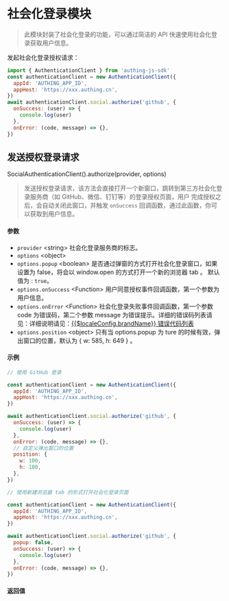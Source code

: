 # 社会化登录模块

<LastUpdated/>

> 此模块封装了社会化登录的功能，可以通过简洁的 API 快速使用社会化登录获取用户信息。

发起社会化登录授权请求：

```javascript
import { AuthenticationClient } from 'authing-js-sdk'
const authenticationClient = new AuthenticationClient({
  appId: 'AUTHING_APP_ID',
  appHost: 'https://xxx.authing.cn',
})
await authenticationClient.social.authorize('github', {
  onSuccess: (user) => {
    console.log(user)
  },
  onError: (code, message) => {},
})
```

## 发送授权登录请求

SocialAuthenticationClient().authorize(provider, options)

> 发送授权登录请求，该方法会直接打开一个新窗口，跳转到第三方社会化登录服务商（如 GitHub、微信、钉钉等）的登录授权页面，用户
> 完成授权之后，会自动关闭此窗口，并触发 `onSuccess` 回调函数，通过此函数，你可以获取到用户信息。

#### 参数

- `provider` \<string\> 社会化登录服务商的标志。
- `options` \<object\>
- `options.popup` \<boolean\> 是否通过弹窗的方式打开社会化登录窗口，如果设置为 false，将会以 window.open 的方式打开一个新的浏览器 tab 。 默认值为 : `true`。
- `options.onSuccess` \<Function\> 用户同意授权事件回调函数，第一个参数为用户信息。
- `options.onError` \<Function\> 社会化登录失败事件回调函数，第一个参数 code 为错误码，第二个参数 message 为错误提示。详细的错误码列表请见：详细说明请见：[{{$localeConfig.brandName}} 错误代码列表](/reference/error-code.md)
- `options.position` \<object\> 只有当 options.popup 为 ture 的时候有效，弹出窗口的位置，默认为 { w: 585, h: 649 } 。

#### 示例

```javascript
// 使用 GitHub 登录

const authenticationClient = new AuthenticationClient({
  appId: 'AUTHING_APP_ID',
  appHost: 'https://xxx.authing.cn',
})

await authenticationClient.social.authorize('github', {
  onSuccess: (user) => {
    console.log(user)
  },
  onError: (code, message) => {},
  // 自定义弹出窗口的位置
  position: {
    w: 100,
    h: 100,
  },
})
```

```javascript
// 使用新建浏览器 tab 的形式打开社会化登录页面

const authenticationClient = new AuthenticationClient({
  appId: 'AUTHING_APP_ID',
  appHost: 'https://xxx.authing.cn',
})

await authenticationClient.social.authorize('github', {
  popup: false,
  onSuccess: (user) => {
    console.log(user)
  },
  onError: (code, message) => {},
})
```

#### 返回值
